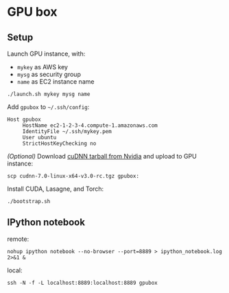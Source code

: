 # GPU box

## Setup

Launch GPU instance, with:
* `mykey` as AWS key
* `mysg` as security group
* `name` as EC2 instance name
```
./launch.sh mykey mysg name
```

Add `gpubox` to `~/.ssh/config`:

```
Host gpubox
     HostName ec2-1-2-3-4.compute-1.amazonaws.com
     IdentityFile ~/.ssh/mykey.pem
     User ubuntu
     StrictHostKeyChecking no
```

*(Optional)* Download [cuDNN tarball from Nvidia](https://developer.nvidia.com/cudnn) and upload to GPU instance:
```
scp cudnn-7.0-linux-x64-v3.0-rc.tgz gpubox:
```

Install CUDA, Lasagne, and Torch:
```
./bootstrap.sh
```

## IPython notebook

remote:
```
nohup ipython notebook --no-browser --port=8889 > ipython_notebook.log 2>&1 &
```

local:
```
ssh -N -f -L localhost:8889:localhost:8889 gpubox
```
